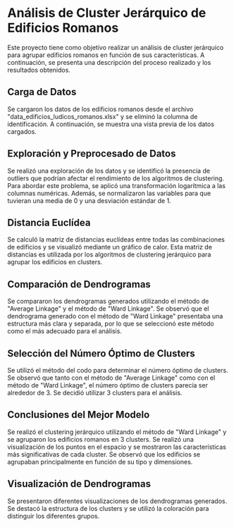 # Análisis de Cluster Jerárquico de Edificios Romanos

Este proyecto tiene como objetivo realizar un análisis de cluster jerárquico para agrupar edificios romanos en función de sus características. A continuación, se presenta una descripción del proceso realizado y los resultados obtenidos.

## Carga de Datos

Se cargaron los datos de los edificios romanos desde el archivo "data_edificios_ludicos_romanos.xlsx" y se eliminó la columna de identificación. A continuación, se muestra una vista previa de los datos cargados.

## Exploración y Preprocesado de Datos

Se realizó una exploración de los datos y se identificó la presencia de outliers que podrían afectar el rendimiento de los algoritmos de clustering. Para abordar este problema, se aplicó una transformación logarítmica a las columnas numéricas. Además, se normalizaron las variables para que tuvieran una media de 0 y una desviación estándar de 1.

## Distancia Euclídea

Se calculó la matriz de distancias euclídeas entre todas las combinaciones de edificios y se visualizó mediante un gráfico de calor. Esta matriz de distancias es utilizada por los algoritmos de clustering jerárquico para agrupar los edificios en clusters.

## Comparación de Dendrogramas

Se compararon los dendrogramas generados utilizando el método de "Average Linkage" y el método de "Ward Linkage". Se observó que el dendrograma generado con el método de "Ward Linkage" presentaba una estructura más clara y separada, por lo que se seleccionó este método como el más adecuado para el análisis.

## Selección del Número Óptimo de Clusters

Se utilizó el método del codo para determinar el número óptimo de clusters. Se observó que tanto con el método de "Average Linkage" como con el método de "Ward Linkage", el número óptimo de clusters parecía ser alrededor de 3. Se decidió utilizar 3 clusters para el análisis.

## Conclusiones del Mejor Modelo

Se realizó el clustering jerárquico utilizando el método de "Ward Linkage" y se agruparon los edificios romanos en 3 clusters. Se realizó una visualización de los puntos en el espacio y se mostraron las características más significativas de cada cluster. Se observó que los edificios se agrupaban principalmente en función de su tipo y dimensiones.

## Visualización de Dendrogramas

Se presentaron diferentes visualizaciones de los dendrogramas generados. Se destacó la estructura de los clusters y se utilizó la coloración para distinguir los diferentes grupos.